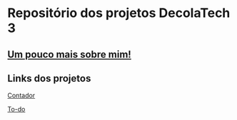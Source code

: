 # Repositório dos projetos DecolaTech 3

## [Um pouco mais sobre mim!](https://jeffport.netlify.app)

## Links dos projetos
[Contador](https://contador-decolatech.netlify.app)

[To-do](https://todo-decolatech.netlify.app)
